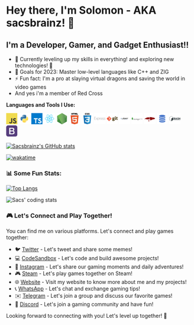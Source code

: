 # Hey there, I'm Solomon - AKA sacsbrainz! 👋 

## I'm a Developer, Gamer, and Gadget Enthusiast!!

- 🌱 Currently leveling up my skills in everything! and exploring new technologies! 🚀
- 🥅 Goals for 2023: Master low-level languages like C++ and ZIG
- ⚡ Fun fact: I'm a pro at slaying virtual dragons and saving the world in video games
- And yes i'm a member of Red Cross

**Languages and Tools I Use:**  

<code><img height="30" src="https://raw.githubusercontent.com/github/explore/main/topics/javascript/javascript.png"></code>
<code><img height="30" src="https://raw.githubusercontent.com/github/explore/main/topics/python/python.png"></code>
<code><img height="30" src="https://raw.githubusercontent.com/github/explore/main/topics/typescript/typescript.png"></code>
<code><img height="30" src="https://raw.githubusercontent.com/github/explore/main/topics/react/react.png"></code>
<code><img height="30" src="https://raw.githubusercontent.com/github/explore/main/topics/nodejs/nodejs.png"></code>
<code><img height="30" src="https://raw.githubusercontent.com/github/explore/main/topics/html/html.png"></code>
<code><img height="30" src="https://raw.githubusercontent.com/github/explore/main/topics/css/css.png"></code>
<code><img height="30" src="https://raw.githubusercontent.com/github/explore/main/topics/express/express.png"></code>
<code><img height="30" src="https://raw.githubusercontent.com/github/explore/main/topics/git/git.png"></code>
<code><img height="30" src="https://raw.githubusercontent.com/github/explore/main/topics/jquery/jquery.png"></code>
<code><img height="30" src="https://raw.githubusercontent.com/github/explore/main/topics/mongodb/mongodb.png"></code>
<code><img height="30" src="https://raw.githubusercontent.com/github/explore/main/topics/mongoose/mongoose.png"></code>
<code><img height="30" src="https://raw.githubusercontent.com/github/explore/main/topics/sql/sql.png"></code>
<code><img height="30" src="https://raw.githubusercontent.com/github/explore/main/topics/bash/bash.png"></code>
<code><img height="30" src="https://raw.githubusercontent.com/github/explore/main/topics/bootstrap/bootstrap.png"></code>


[![Sacsbrainz's GitHub stats](https://github-readme-stats.vercel.app/api?username=sacsbrainz&show_icons=true&include_all_commits=true&bg_color=DEG,COLOR1,COLOR2,COLOR3...COLOR10&hide_border=true)](https://github.com/sacsbrainz/github-readme-stats)

[![wakatime](https://wakatime.com/badge/user/7d9fb201-77dd-4cbf-9bf6-d51a814ad51e.svg)](https://wakatime.com/@7d9fb201-77dd-4cbf-9bf6-d51a814ad51e)

### 📊 Some Fun Stats:

[![Top Langs](https://github-readme-stats.vercel.app/api/top-langs/?username=sacsbrainz&layout=compact&langs_count=8)](https://github.com/sacsbrainz/github-readme-stats)

![Sacs' coding stats](https://wakatime.com/share/@sacsbrainz/c1743cc5-41ba-4b61-b3ea-0f9b12a70139.svg)

### 🎮 Let's Connect and Play Together!

You can find me on various platforms. Let's connect and play games together:

- 🐦 [Twitter](https://twitter.com/sacsbrainz) - Let's tweet and share some memes!
- 💻 [CodeSandbox](https://codesandbox.io/u/sacsbrainz) - Let's code and build awesome projects!
- 📸 [Instagram](https://www.instagram.com/sacsbrainz) - Let's share our gaming moments and daily adventures!
- 🎮 [Steam](https://steamcommunity.com/profiles/76561199104705710) - Let's play games together on Steam!
- 🌐 [Website](https://sacsbrainz.com) - Visit my website to know more about me and my projects!
- 📞 [WhatsApp](https://wa.me/+2348028573902) - Let's chat and exchange gaming tips!
- ✉️ [Telegram](https://t.me/sacsbrainz) - Let's join a group and discuss our favorite games!
- 💬 [Discord](https://discord.gg/N93Ds7VF) - Let's join a gaming community and have fun!

Looking forward to connecting with you! Let's level up together! 🚀
